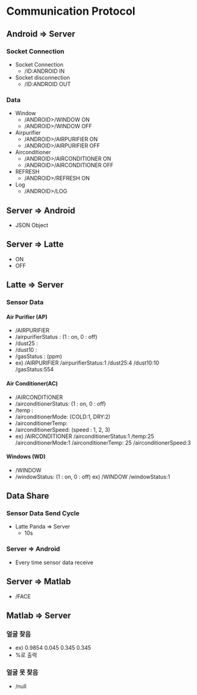 # Communication Protocol

## Android => Server

### Socket Connection

* Socket Connection
  * /ID:ANDROID IN
* Socket disconnection
  * /ID:ANDROID OUT

### Data

* Window
  * /ANDROID>/WINDOW ON
  * /ANDROID>/WINDOW OFF
* Airpurifier
  * /ANDROID>/AIRPURIFIER ON
  * /ANDROID>/AIRPURIFIER OFF
* Airconditioner
  * /ANDROID>/AIRCONDITIONER ON
  * /ANDROID>/AIRCONDITIONER OFF
* REFRESH
  * /ANDROID>/REFRESH ON
* Log
  * /ANDROID>/LOG

## Server => Android

* JSON Object

## Server => Latte

* ON
* OFF

## Latte => Server

### Sensor Data

#### Air Purifier (AP)
* /AIRPURIFIER
* /airpurifierStatus : (1 : on, 0 : off)
* /dust25 :
* /dust10 :
* /gasStatus : (ppm)
* ex) /AIRPURIFIER /airpurifierStatus:1 /dust25:4 /dust10:10 /gasStatus:554
#### Air Conditioner(AC)
* /AIRCONDITIONER
* /airconditionerStatus: (1 : on, 0 : off)
* /temp :
* /airconditionerMode: (COLD:1, DRY:2)
* /airconditionerTemp: 
* /airconditionerSpeed: (speed : 1, 2, 3)
* ex) /AIRCONDITIONER /airconditionerStatus:1 /temp:25 /airconditionerMode:1 /airconditionerTemp: 25 /airconditionerSpeed:3
#### Windows (WD)
* /WINDOW
* /windowStatus: (1 : on, 0 : off)
ex) /WINDOW /windowStatus:1

## Data Share

### Sensor Data Send Cycle

* Latte Panda => Server
  * 10s

### Server => Android

* Every time sensor data receive

## Server => Matlab
* /FACE
## Matlab => Server
### 얼굴 찾음
* ex) 0.9854 0.045 0.345 0.345
* %로 출력
### 얼굴 못 찾음
* /null




